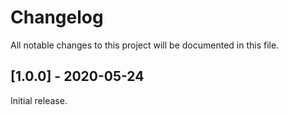 # Changelog
All notable changes to this project will be documented in this file.

## [1.0.0] - 2020-05-24
Initial release.
